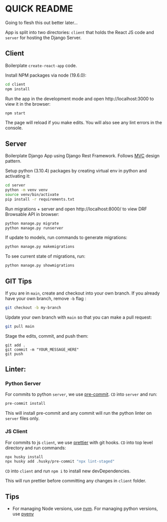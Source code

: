 # QUICK README

Going to flesh this out better later...

App is split into two directories: `client` that holds the React JS code and `server` for hosting the Django Server.

## Client

Boilerplate `create-react-app` code.

Install NPM packages via node (19.6.0):

```bash
cd client
npm install
```

Run the app in the development mode and
open http://localhost:3000 to view it in the browser:

```bash
npm start
```

The page will reload if you make edits.
You will also see any lint errors in the console.

## Server

Boilerplate Django App using Django Rest Framework. Follows [MVC](https://developer.mozilla.org/en-US/docs/Glossary/MVC) design pattern.

Setup python (3.10.4) packages by creating virtual env in python and activating it:

```bash
cd server
python -m venv venv
source venv/bin/activate
pip install -r requirements.txt
```

Run migrations + server and open http://localhost:8000/ to view DRF Browsable API in browser:

```bash
python manage.py migrate
python manage.py runserver
```

If update to models, run commands to generate migrations:

```bash
python manage.py makemigrations
```

To see current state of migrations, run:

```bash
python manage.py showmigrations
```

## GIT Tips

If you are in `main`, create and checkout into your own branch. If you already have your own branch, remove `-b` flag :

```bash
git checkout -b my-branch
```

Update your own branch with `main` so that you can make a pull request:

```bash
git pull main
```

Stage the edits, commit, and push them:

```
git add .
git commit -m "YOUR_MESSAGE_HERE"
git push
```

## Linter:

### Python Server

For commits to python `server`, we use [pre-commit](https://pre-commit.com/). `CD` into `server` and run:
```bash
pre-commit install
```
This will install pre-commit and any commit will run the python linter on `server` files only.

### JS Client

For commits to js `client`, we use [prettier](https://prettier.io/docs/en/install.html#git-hooks) with git hooks. `CD` into top level directory and run commands:
```bash
npx husky install
npx husky add .husky/pre-commit "npx lint-staged"
```

`CD` into `client` and run `npm i` to install new devDependencies.

This will run prettier before committing any changes in `client` folder.

## Tips

- For managing Node versions, use [nvm](https://github.com/nvm-sh/nvm). For managing python versions, use [pyenv](https://github.com/pyenv/pyenv)
